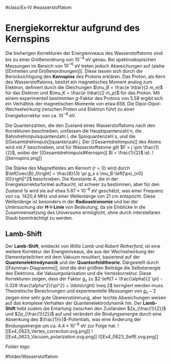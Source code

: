  #class/Ex-IV #wasserstoffatom 

# Energiekorrektur aufgrund des Kernspins

Die bisherigen Korrekturen der Energieniveaus des Wasserstoffatoms sind bis zu einer Größenordnung von $10^{-4}$ eV genau. Bei spektroskopischen Messungen im Bereich von $10^{-6}$ eV treten jedoch Abweichungen auf (siehe [[Einheiten und Größenordnungen]]). Diese lassen sich durch die Berücksichtigung des **Kernspins** des Protons erklären. Das Proton, als Kern des Wasserstoffatoms, besitzt ein magnetisches Moment analog zum Elektron, definiert durch die Gleichungen $\mu_B = \frac{e \hbar}{2 m_e}$ für das Elektron und $\mu_K = \frac{e \hbar}{2 m_p}$ für das Proton. Mit einem experimentell bestimmten *g*-Faktor des Protons von 5.58 ergibt sich ein Verhältnis der magnetischen Momente von etwa 658. Die Dipol-Dipol-Wechselwirkung zwischen Proton und Elektron führt zu einer Energiekorrektur von ca. $10^{-6}$ eV.

Die Quantenzahlen, die den Zustand eines Wasserstoffatoms nach den Korrekturen beschreiben, umfassen die Hauptquantenzahl $n$, die Bahndrehimpulsquantenzahl $l$, die Spinquantenzahl $s$, und die [[Gesamtdrehimpuls]]quantenzahl $j$. Der [[Gesamtdrehimpuls]] des Atoms wird mit $F$ beschrieben, und für Wasserstoffatome gilt $F = j \pm \frac{1}{2}$, wobei der [[Gesamtdrehimpuls#Kernspin]] $I = \frac{1}{2}$ ist.
![[kernspins.png]]

Die Stärke des Magnetfeldes am Kernort ($r=0$) wird durch $\left|\vec{B}_0\right| = \frac{8}{3} \pi g_s s \mu_B \left|\psi_{n0}(0)\right|^2$ beschrieben. Die Konstante $A$, die in der Energiekorrekturformel auftaucht, ist schwer zu bestimmen, aber für den Zustand $1s$ wird sie auf etwa $5.87 \times 10^{-6}$ eV geschätzt, was einer Frequenz von ca. 1420,4 MHz und einer Wellenlänge von 21 cm entspricht. Diese Wellenlänge ist besonders in der **Radioastronomie** und bei der Untersuchung der **H-I-Linie** von Bedeutung, da sie Einblicke in die Zusammensetzung des Universums ermöglicht, ohne durch interstellaren Staub beeinträchtigt zu werden.

## Lamb-Shift

Der **Lamb-Shift**, entdeckt von *Willis Lamb* und *Robert Retherford*, ist eine weitere Korrektur der Energieniveaus, die aus der Wechselwirkung der Elementarteilchen mit dem Vakuum resultiert, basierend auf der **Quantenelektrodynamik** und der **Quantenfeldtheorie**. Dargestellt durch [[Feynman-Diagramme]], sind die drei größten Beiträge die Selbstenergie des Elektrons, die Vakuumpolarisation und die Vertexkorrektur. Diese Korrekturen zeigen, dass der Faktor $g_s$ zu $2 \left(1 + \frac{\alpha}{2 \pi} - 0.328 \frac{\alpha^2}{\pi^2} + \ldots\right) \neq 2$ korrigiert werden muss. Theoretische Berechnungen und experimentelle Messungen von $g_s - 2$ zeigen eine sehr gute Übereinstimmung, aber leichte Abweichungen weisen auf das komplexe Verhalten der Quantenelektrodynamik hin. Der **Lamb-Shift** hebt zudem die Entartung zwischen den Zuständen $2s_{\frac{1}{2}}$ und $2p_{\frac{1}{2}}$ auf und verändert die Bindungsenergie durch eine Absenkung des $\frac{1}{r}$-Potentials, was eine Änderung der Bindungsenergie um ca. $4.4 \times 10^{-6}$ eV zur Folge hat.
![[Ex4_0623_Vertex_correction.svg.png]]
![[Ex4_0623_Vacuum_polarization.svg.png]]
![[Ex4_0623_SelfE.svg.png]]



 *Folder tags:*

#folder/Wasserstoffatom